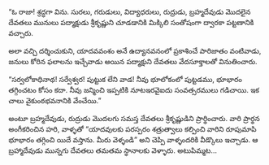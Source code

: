 ﻿“ఓ రాజా! శ్రద్ధగా విను. సురలు, గరుడులు, విద్యాధరులు, రుద్రుడు, బ్రహ్మదేవుడు మొదలైన దేవతలు మునులు పద్మాక్షుడు శ్రీకృష్ణుని చూడడానికి మిక్కిలి సంతోషంగా ద్వారకా పట్టణానికి వచ్చారు. 

అలా వచ్చి దర్శించుకుని, యాదవవంశం అనే ఉద్యానవనంలో ప్రకాశించే పారిజాతం వంటివాడు, జనులు కోరిన ఫలాలను ఇచ్చేవాడు అయిన పద్మాక్షుని దేవతలు వేదసూక్తాలతో వినుతించారు. 

“సర్వలోకాధినాథ! సర్వేశ్వర! పుట్టుక లేని వాడ! నీవు భూలోకంలో పుట్టడము, భూభారం తగ్గించటం కోసం కదా. నీవు జన్మించి ఇప్పటికి నూటఇరవైఐదు సంవత్సరములు గడిచాయి. ఇక చాలు వైకుంఠభవనానికి వేంచేయి.” 

అంటూ బ్రహ్మదేవుడు, రుద్రుడు మొదలగు సమస్త దేవతలు శ్రీకృష్ణుడిని ప్రార్థించారు. వారి ప్రార్థన అంగీకరించిన హరి, వాళ్ళతో “యాదవులకు పరస్పరం శత్రుత్వాలు కల్పించి వారిని రూపుమాపి భూభారం తగ్గించి యిదే వస్తాను. మీరు వెళ్ళండి” అని చెప్పి వాళ్ళందరికి వీడ్కొలు ఇచ్చాడు. ఆ బ్రహ్మాదేవుడు మున్నగు దేవతలు తమతమ స్థానాలకు వెళ్ళారు. అటుపిమ్మట... 

